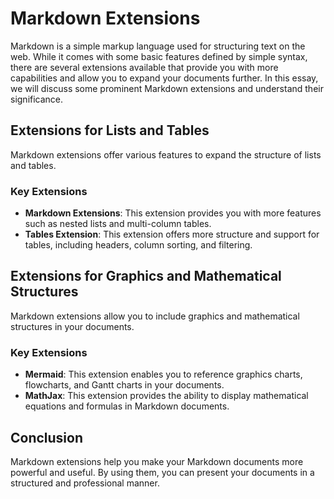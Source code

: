 # Markdown Extensions

Markdown is a simple markup language used for structuring text on the web. While it comes with some basic features defined by simple syntax, there are several extensions available that provide you with more capabilities and allow you to expand your documents further. In this essay, we will discuss some prominent Markdown extensions and understand their significance.

## Extensions for Lists and Tables

Markdown extensions offer various features to expand the structure of lists and tables.

### Key Extensions

- **Markdown Extensions**: This extension provides you with more features such as nested lists and multi-column tables.
- **Tables Extension**: This extension offers more structure and support for tables, including headers, column sorting, and filtering.

## Extensions for Graphics and Mathematical Structures

Markdown extensions allow you to include graphics and mathematical structures in your documents.

### Key Extensions

- **Mermaid**: This extension enables you to reference graphics charts, flowcharts, and Gantt charts in your documents.
- **MathJax**: This extension provides the ability to display mathematical equations and formulas in Markdown documents.

## Conclusion

Markdown extensions help you make your Markdown documents more powerful and useful. By using them, you can present your documents in a structured and professional manner.

